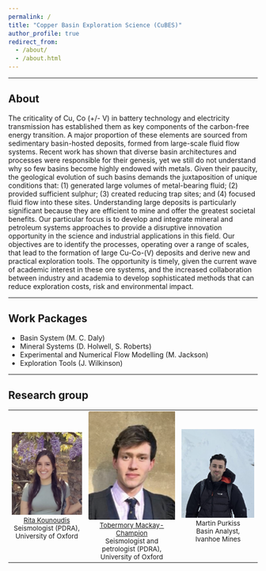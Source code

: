 ```yaml
---
permalink: /
title: "Copper Basin Exploration Science (CuBES)"
author_profile: true
redirect_from: 
  - /about/
  - /about.html
---
```


---
## About
The criticality of Cu, Co (+/- V) in battery technology and electricity transmission has established them as key components of the carbon-free energy transition. A major proportion of these elements are sourced from sedimentary basin-hosted deposits, formed from large-scale fluid flow systems. Recent work has shown that diverse basin architectures and processes were responsible for their genesis, yet we still do not understand why so few basins become highly endowed with metals. Given their paucity, the geological evolution of such basins demands the juxtaposition of unique conditions that: (1) generated large volumes of metal-bearing fluid; (2) provided sufficient sulphur; (3) created reducing trap sites; and (4) focused fluid flow into these sites. Understanding large deposits is particularly significant because they are efficient to mine and offer the greatest societal benefits.
Our particular focus is to develop and integrate mineral and petroleum systems approaches to provide a disruptive innovation opportunity in the science and industrial applications in this field. Our objectives are to identify the processes, operating over a range of scales, that lead to the formation of large Cu-Co-(V) deposits and derive new and practical exploration tools. The opportunity is timely, given the current wave of academic interest in these ore systems, and the increased collaboration between industry and academia to develop sophisticated methods that can reduce exploration costs, risk and environmental impact.

---
## Work Packages
- Basin System (M. C. Daly)
- Mineral Systems (D. Holwell, S. Roberts)
- Experimental and Numerical Flow Modelling (M. Jackson)
- Exploration Tools (J. Wilkinson)

---
## Research group
<table style="width:100%; text-align:center; font-size: 95%;">
  <tr>
    <td>
      <img width="256" src="images/profiles/ritaK.png"><br>
      <a href="https://rita-seismo.github.io">Rita Kounoudis</a><br>
      Seismologist (PDRA), University of Oxford
    </td>
    <td>
      <img width="256" src="images/profiles/tmc.png"><br>
      <a href="https://tmackay-champion.github.io">Tobermory Mackay-Champion</a><br>
      Seismologist and petrologist (PDRA), University of Oxford
    </td>
    <td>
      <img width="256" src="images/profiles/MartinP.jpg"><br>
      Martin Purkiss<br>
      Basin Analyst, Ivanhoe Mines
    </td>
  </tr>
</table>



